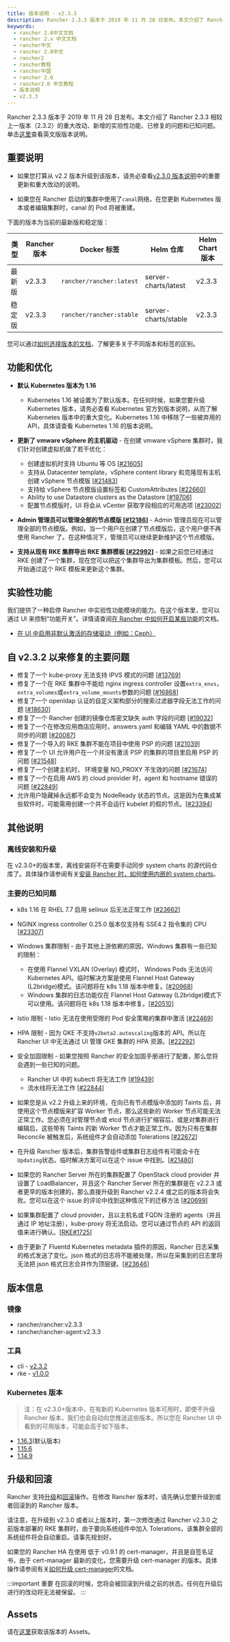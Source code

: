 ```yaml
---
title: 版本说明 - v2.3.3
description: Rancher 2.3.3 版本于 2019 年 11 月 28 日发布。本文介绍了 Rancher 2.3.3 相较上一版本（2.3.2）的重大改动、新增的实验性功能、已修复的问题和已知问题。
keywords:
  - rancher 2.0中文文档
  - rancher 2.x 中文文档
  - rancher中文
  - rancher 2.0中文
  - rancher2
  - rancher教程
  - rancher中国
  - rancher 2.0
  - rancher2.0 中文教程
  - 版本说明
  - v2.3.3
---
```


Rancher 2.3.3 版本于 2019 年 11 月 28 日发布。本文介绍了 Rancher 2.3.3 相较上一版本（2.3.2）的重大改动、新增的实验性功能、已修复的问题和已知问题。单击[这里](https://github.com/rancher/rancher/releases/tag/v2.3.3)查看英文版版本说明。

## 重要说明

- 如果您打算从 v2.2 版本升级到该版本，请务必查看[v2.3.0 版本说明](/docs/rancher2/releases/v2.3.0)中的重要更新和重大改动的说明。

- 如果您在 Rancher 启动的集群中使用了`canal`网络，在您更新 Kubernetes 版本或者编辑集群时，canal 的 Pod 将被重建。

下面的版本为当前的最新版和稳定版：

| 类型   | Rancher 版本 | Docker 标签              | Helm 仓库            | Helm Chart 版本 |
| ------ | ------------ | ------------------------ | -------------------- | --------------- |
| 最新版 | v2.3.3       | `rancher/rancher:latest` | server-charts/latest | v2.3.3          |
| 稳定版 | v2.3.3       | `rancher/rancher:stable` | server-charts/stable | v2.3.3          |

您可以通过[如何选择版本的文档](/docs/rancher2/installation_new/resources/choosing-version/_index)，了解更多关于不同版本和标签的区别。

## 功能和优化

- **默认 Kubernetes 版本为 1.16**

  - Kubernetes 1.16 被设置为了默认版本。在任何时候，如果您要升级 Kubernetes 版本，请务必查看 Kubernetes 官方到版本说明，从而了解 Kubernetes 版本中的重大变化。Kubernetes 1.16 中移除了一些被弃用的 API，具体请查看 Kubernetes 1.16 的版本说明。

- **更新了 vmware vSphere 的主机驱动** - 在创建 vmware vSphere 集群时，我们针对创建虚拟机做了若干优化：

  - 创建虚拟机时支持 Ubuntu 等 OS [[#21605](https://github.com/rancher/rancher/issues/21605)]
  - 支持从 Datacenter template，vSphere content library 和克隆现有主机创建 vSphere 节点模版 [[#21483](https://github.com/rancher/rancher/issues/21483)]
  - 支持给 vSphere 节点模版设置标签和 CustomAttributes [[#22660](https://github.com/rancher/rancher/issues/22660)]
  - Ability to use Datastore clusters as the Datastore [[#19706](https://github.com/rancher/rancher/issues/19706)]
  - 配置节点模版时，UI 将会从 vCenter 获取字段相应的可用选项 [[#23002](https://github.com/rancher/rancher/issues/23002)]

- **Admin 管理员可以管理全部的节点模版 [[#12186](https://github.com/rancher/rancher/issues/12186)]** - Admin 管理员现在可以管理全部的节点模版。例如，当一个用户在创建了节点模版后，这个用户便不再使用 Rancher 了。在这种情况下，管理员可以继续更新维护这个节点模版。

- **支持从现有 RKE 集群导出 RKE 集群模板 [[#22992](https://github.com/rancher/rancher/issues/22992)]** - 如果之前您已经通过 RKE 创建了一个集群，现在您可以把这个集群导出为集群模板。然后，您可以开始通过这个 RKE 模板来更新这个集群。

## 实验性功能

我们提供了一种启停 Rancher 中实验性功能模块的能力。在这个版本里，您可以通过 UI 来控制“功能开关”。详情请查阅[在 Rancher 中如何开启某些功能](/docs/rancher2/installation_new/resources/feature-flags/_index)的文档。

- [在 UI 中启用非默认激活的存储驱动（例如：Ceph）](/docs/rancher2/installation_new/resources/feature-flags/enable-not-default-storage-drivers/_index)

## 自 v2.3.2 以来修复的主要问题

- 修复了一个 kube-proxy 无法支持 IPVS 模式的问题 [[#13769](https://github.com/rancher/rancher/issues/13769)]
- 修复了一个在 RKE 集群中不能给 nginx ingress controller 设置`extra_envs`，`extra_volumes`或`extra_volume_mounts`参数的问题 [[#16868](https://github.com/rancher/rancher/issues/16868)]
- 修复了一个 openldap 认证的自定义架构部分的搜索过滤器字段无法工作的问题 [[#18630](https://github.com/rancher/rancher/issues/18630)]
- 修复了一个 Rancher 创建的镜像仓库密文缺失 auth 字段的问题 [[#19032](https://github.com/rancher/rancher/issues/19032)]
- 修复了一个在修改应用商店应用时，answers.yaml 和编辑 YAML 中的数据不同步的问题 [[#20087](https://github.com/rancher/rancher/issues/20087)]
- 修复了一个导入的 RKE 集群不能在项目中使用 PSP 的问题 [[#21039](https://github.com/rancher/rancher/issues/21039)]
- 修复了一个 UI 允许用户在一个并没有激活 PSP 的集群的项目里启用 PSP 的问题 [[#21548](https://github.com/rancher/rancher/issues/21548)]
- 修复了一个创建主机时， 环境变量 NO_PROXY 不生效的问题 [[#21674](https://github.com/rancher/rancher/issues/21674)]
- 修复了一个在启用 AWS 的 cloud provider 时，agent 和 hostname 错误的问题 [[#22849](https://github.com/rancher/rancher/issues/22849)]
- 允许用户隐藏掉永远都不会变为 NodeReady 状态的节点。这是因为在集成某些软件时，可能需用创建一个并不会运行 kubelet 的假的节点。[[#23394](https://github.com/rancher/rancher/issues/23394)]

## 其他说明

### 离线安装和升级

在 v2.3.0+的版本里，离线安装将不在需要手动同步 system charts 的源代码仓库了。具体操作请参阅有关[安装 Rancher 时，如何使用内嵌的 system charts](/docs/rancher2/installation_new/other-installation-methods/air-gap/install-rancher/_index)。

### 主要的已知问题

- k8s 1.16 在 RHEL 7.7 启用 selinux 后无法正常工作 [[#23662](https://github.com/rancher/rancher/issues/23662)]

- NGINX ingress controller 0.25.0 版本仅支持有 SSE4.2 指令集的 CPU [[#23307](https://github.com/rancher/rancher/issues/23307)]

- Windows 集群限制 - 由于其他上游依赖的原因，Windows 集群有一些已知的限制：

  - 在使用 Flannel VXLAN (Overlay) 模式时， Windows Pods 无法访问 Kubernetes API。临时解决方案是使用 Flannel Host Gateway (L2bridge)模式。该问题将在 k8s 1.18 版本中修复。[[#20968](https://github.com/rancher/rancher/issues/20968)]

  * Windows 集群的日志功能仅在 Flannel Host Gateway (L2bridge)模式下可以使用。该问题将在 k8s 1.18 版本中修复。[[#20510](https://github.com/rancher/rancher/issues/20510)]

- Istio 限制 - Istio 无法在使用受限的 Pod 安全策略的集群中激活 [[#22469](https://github.com/rancher/rancher/issues/22469)]

- HPA 限制 - 因为 GKE 不支持`v2beta2.autoscaling`版本的 API。所以在 Rancher UI 中无法通过 UI 管理 GKE 集群的 HPA 资源。[[#22292](https://github.com/rancher/rancher/issues/22292)]

- 安全加固限制 - 如果您按照 Rancher 的安全加固手册进行了配置，那么您将会遇到一些已知的问题。

  - Rancher UI 中的 kubectl 将无法工作 [[#19439](https://github.com/rancher/rancher/issues/19439)]
  - 流水线将无法工作 [[#22844](https://github.com/rancher/rancher/issues/22844)]

- 如果您是从 v2.2 升级上来的环境，在向已有节点模版中添加的 Taints 后，并使用这个节点模版来扩容 Worker 节点，那么这些新的 Worker 节点可能无法正常工作。您必须在对管理节点或 etcd 节点进行扩缩容后，或是对集群进行编辑后，这些带有 Taints 的新 Worker 节点才能正常工作。因为只有在集群 Reconcile 被触发后，系统组件才会自动添加 Tolerations [[#22672](https://github.com/rancher/rancher/issues/22672)]

- 在升级 Rancher 版本后，集群告警组件或集群日志组件有可能会卡在`Updating`状态。临时解决方案可以在这个 issue 中找到。[[#21480](https://github.com/rancher/rancher/issues/21480)]

- 如果您的 Rancher Server 所在的集群配置了 OpenStack cloud provider 并设置了 LoadBalancer，并且这个 Rancher Server 所在的集群是在 v2.2.3 或者更早的版本创建的，那么直接升级到 Rancher v2.2.4 或之后的版本将会失败。您可以在这个 issue 的评论中找到这种情况下的迁移方法 [[#20699](https://github.com/rancher/rancher/issues/20699)]

- 如果集群配置了 cloud provider，且以主机名或 FQDN 注册的 agents（并且通过 IP 地址注册），kube-proxy 将无法启动。您可以通过节点的 API 的返回值来进行确认。[[RKE#1725](https://github.com/rancher/rke/issues/1725)]

- 由于更新了 Fluentd Kubernetes metadata 插件的原因，Rancher 日志采集的格式发送了变化。json 格式的日志将不能被处理，所以在采集到的日志里将无法把 json 格式日志合并作为顶层键。[[#23646](https://github.com/rancher/rancher/issues/23646)]

## 版本信息

### 镜像

- rancher/rancher:v2.3.3
- rancher/rancher-agent:v2.3.3

### 工具

- cli - [v2.3.2](https://github.com/rancher/cli/releases/tag/v2.3.2)
- rke - [v1.0.0](https://github.com/rancher/rke/releases/tag/v1.0.0)

### Kubernetes 版本

> 注：在 v2.3.0+版本中，在有新的 Kubernetes 版本可用时，即使不升级 Rancher 版本，我们也会自动向您推送这些版本。所以您在 Rancher UI 中看到的可用版本，可能会高于如下版本。

- [1.16.3](https://github.com/rancher/hyperkube/releases/tag/v1.16.3-rancher1)(默认版本)
- [1.15.6](https://github.com/rancher/hyperkube/releases/tag/v1.15.6-rancher1)
- [1.14.9](https://github.com/rancher/hyperkube/releases/tag/v1.14.9-rancher1)

## 升级和回滚

Rancher 支持[升级](/docs/rancher2/upgrades/_index)和[回滚](/docs/rancher2/upgrades/rollbacks/_index)操作。在修改 Rancher 版本时，请先确认您要升级到或者回滚到的 Rancher 版本。

请注意，在升级到 v2.3.0 或者以上版本时，第一次修改通过 Rancher v2.3.0 之前版本部署的 RKE 集群时，由于要向系统组件中加入 Tolerations，该集群全部的系统组件将会自动重启。请事先规划好。

如果您的 Rancher HA 在使用 低于 v0.9.1 的 cert-manager，并且是自签名证书，由于 cert-manager 最新的变化，您需要升级 cert-manager 的版本。具体操作请参阅有关[如何升级 cert-manager](/docs/rancher2/installation_new/resources/upgrading-cert-manager/_index)的文档。

:::important 重要
在回滚的时候，您将会被回滚到升级之前的状态。任何在升级后进行的改动将无法被保留。
:::

## Assets

请在[这里](https://github.com/rancher/rancher/releases/tag/v2.3.3)获取该版本的 Assets。

